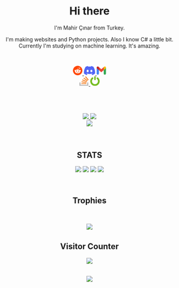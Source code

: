 
<h1 align="center">Hi there</h1>

<p align="center">I'm Mahir Çınar from Turkey.</p>

<p align="center">I'm making websites and Python projects. Also I know C# a little bit. Currently I'm studying on machine learning. It's amazing.</p>
<br>
<p align="center">
  <a href="https://www.reddit.com/user/MCGirgin">
    <img width="25px" height="25px" src="images/reddit.png"/>
  </a>
  <a href="https://discord.gg/dKEvXWudye">
    <img width="30px" height="25px" src="images/discord.png"/>
  </a>
  <a href="https://mail.google.com/mail/u/0/?tab=rm#inbox?compose=GTvVlcSBpRkBPdDdCvkhnbVbFJpKxDbbVGhFGlqFbtcbvTsbtZJdxbnDZXMVmCDftkRKhlrQxDtsq">
    <img width="25px" height="25px" src="images/gmail.png" />
  </a>
  <br>
  <a href="https://stackoverflow.com/users/19830483/mcgirgin">
    <img width="25px" height="25px" src="images/stackoverflow.png"/>
  </a>
  <a href="https://www.technopat.net/sosyal/uye/mahir-cinar-girgin.477251/">
    <img width="25px" height="25px" src="images/technopat.png" />
  </a>
</p>
<h1></h1>
<br>
<p align="center">
  <a href="https://github.com/MCGirgin">
    <img src="https://img.shields.io/github/followers/mcgirgin?style=social" />
    <img src="https://img.shields.io/github/stars/mcgirgin?style=social"/>
  </a><br>
  <a href="https://discord.gg/dKEvXWudye">
    <img src="https://img.shields.io/discord/1032314762501042268" />
  </a> 
</p>
<br>
<h2 align="center">STATS</h2>
<p align="center">
  <img width="49%" src="https://github-readme-stats.vercel.app/api?username=mcgirgin&show_icons=true&theme=radical"/>
  <img width="49%" src="https://github-readme-stats.vercel.app/api/top-langs/?username=mcgirgin&layout=compact&theme=radical"/>
  <img width="49%" src="https://github-readme-streak-stats.herokuapp.com?user=mcgirgin&theme=radical&date_format=M%20j%5B%2C%20Y%5D)" />
  <img width="49%" src="https://activity-graph.herokuapp.com/graph?username=mcgirgin&theme=xcode" />
  <!--  <img src=""/> -->
  <!--  <img src="https://github-readme-stats.vercel.app/api/pin/?username=mcgirgin&repo=visual_keyboard&theme=radical"/><br> -->
</p>
<br>
<h2 align="center">Trophies</h2>
<br>
<p align="center">
  <img src="https://github-profile-trophy.vercel.app/?username=mcgirgin&theme=radical" />
</p>
<h2 align="center">Visitor Counter</h2>
<p align="center">
  <img src="https://profile-counter.glitch.me/mcgirgin/count.svg"/>
</p>
<h2></h2>
<p align="center">
  <img src="https://readme-jokes.vercel.app/api" />
</p>
 



